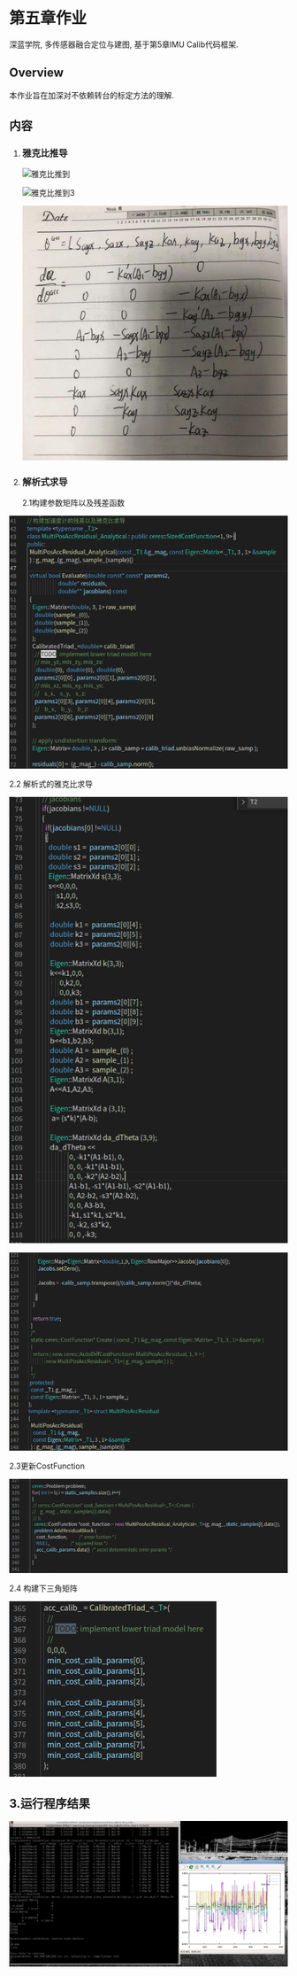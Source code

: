 # 第五章作业

深蓝学院, 多传感器融合定位与建图, 基于第5章IMU Calib代码框架.

## Overview

本作业旨在加深对不依赖转台的标定方法的理解.

## 内容

1. ### 雅克比推导

   ![雅克比推到](/doc/pictures/雅克比推到.jpg)

   ![雅克比推到3](/home/yhg/Documents/Lidar-Slam/Lidar-Slam/04-imu-calib/doc/pictures/雅克比推到3.jpg)

   ![雅克比推到2](doc/pictures/雅克比推到2.jpg)

2. ### 解析式求导

   2.1构建参数矩阵以及残差函数

![构建残差函数](doc/pictures/构建残差函数.png)

2.2 解析式的雅克比求导



![雅克比解析式求导](doc/pictures/雅克比解析式求导.png)

![雅克比解析式求导2](doc/pictures/雅克比解析式求导2.png)

2.3更新CostFunction

 ![雅克比解析式求导4](doc/pictures/雅克比解析式求导4.png)

2.4 构建下三角矩阵

![雅克比解析式求导3](doc/pictures/雅克比解析式求导3.png)

## 3.运行程序结果

![结果4](doc/pictures/结果4.png)